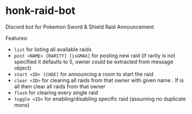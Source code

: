 # honk-raid-bot

Discord bot for Pokemon Sword & Shield Raid Announcement

Features:
- `list` for listing all available raids
- `post <NAME> [RARITY] [isGMAX]` for posting new raid (if rarity is not specified it defaults to 5, owner could be extracted from message object)
- `start <ID> [CODE]` for announcing a room to start the raid
- `clear <ID>` for clearing all raids from that owner with given name . If <ID> is all then clear all raids from that owner
- `flush` for clearing every single raid
- `toggle <ID>` for enabling/disabling specific raid (assuming no duplicate mons)
